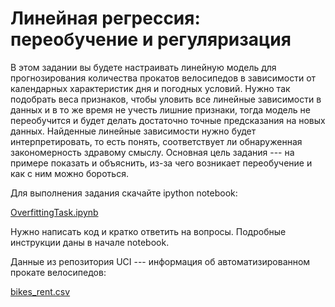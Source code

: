 # Линейная регрессия: переобучение и регуляризация

В этом задании вы будете настраивать линейную модель для прогнозирования количества прокатов велосипедов в 
зависимости от календарных характеристик дня и погодных условий. Нужно так подобрать веса признаков,
чтобы уловить все линейные зависимости в данных и в то же время не учесть лишние признаки, 
тогда модель не переобучится и будет делать достаточно точные предсказания на новых данных. 
Найденные линейные зависимости нужно будет интерпретировать, то есть понять, соответствует ли
обнаруженная закономерность здравому смыслу. Основная цель задания --- на примере показать и объяснить,
из-за чего возникает переобучение и как с ним можно бороться.

Для выполнения задания скачайте ipython notebook:

[OverfittingTask.ipynb](https://stepik.org/media/attachments/lesson/85563/OverfittingTask.ipynb)

Нужно написать код и кратко ответить на вопросы. Подробные инструкции даны в начале notebook.

Данные из репозитория UCI --- информация об автоматизированном прокате велосипедов:

[bikes_rent.csv](https://stepik.org/media/attachments/lesson/85563/_1fbbe0f3404552777e1932b2a209e803_bikes_rent.csv)
